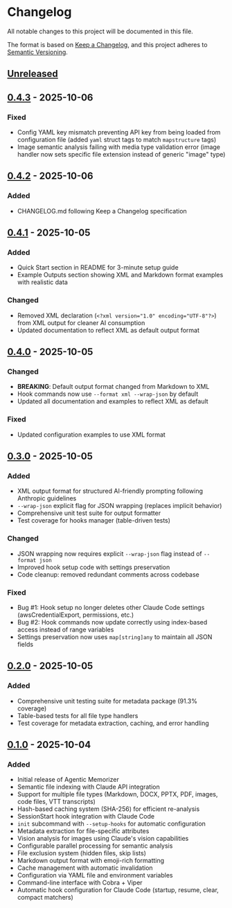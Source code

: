 # Changelog

All notable changes to this project will be documented in this file.

The format is based on [Keep a Changelog](https://keepachangelog.com/en/1.1.0/),
and this project adheres to [Semantic Versioning](https://semver.org/spec/v2.0.0.html).

## [Unreleased]

## [0.4.3] - 2025-10-06

### Fixed
- Config YAML key mismatch preventing API key from being loaded from configuration file (added `yaml` struct tags to match `mapstructure` tags)
- Image semantic analysis failing with media type validation error (image handler now sets specific file extension instead of generic "image" type)

## [0.4.2] - 2025-10-06

### Added
- CHANGELOG.md following Keep a Changelog specification

## [0.4.1] - 2025-10-05

### Added
- Quick Start section in README for 3-minute setup guide
- Example Outputs section showing XML and Markdown format examples with realistic data

### Changed
- Removed XML declaration (`<?xml version="1.0" encoding="UTF-8"?>`) from XML output for cleaner AI consumption
- Updated documentation to reflect XML as default output format

## [0.4.0] - 2025-10-05

### Changed
- **BREAKING**: Default output format changed from Markdown to XML
- Hook commands now use `--format xml --wrap-json` by default
- Updated all documentation and examples to reflect XML as default

### Fixed
- Updated configuration examples to use XML format

## [0.3.0] - 2025-10-05

### Added
- XML output format for structured AI-friendly prompting following Anthropic guidelines
- `--wrap-json` explicit flag for JSON wrapping (replaces implicit behavior)
- Comprehensive unit test suite for output formatter
- Test coverage for hooks manager (table-driven tests)

### Changed
- JSON wrapping now requires explicit `--wrap-json` flag instead of `--format json`
- Improved hook setup code with settings preservation
- Code cleanup: removed redundant comments across codebase

### Fixed
- Bug #1: Hook setup no longer deletes other Claude Code settings (awsCredentialExport, permissions, etc.)
- Bug #2: Hook commands now update correctly using index-based access instead of range variables
- Settings preservation now uses `map[string]any` to maintain all JSON fields

## [0.2.0] - 2025-10-05

### Added
- Comprehensive unit testing suite for metadata package (91.3% coverage)
- Table-based tests for all file type handlers
- Test coverage for metadata extraction, caching, and error handling

## [0.1.0] - 2025-10-04

### Added
- Initial release of Agentic Memorizer
- Semantic file indexing with Claude API integration
- Support for multiple file types (Markdown, DOCX, PPTX, PDF, images, code files, VTT transcripts)
- Hash-based caching system (SHA-256) for efficient re-analysis
- SessionStart hook integration with Claude Code
- `init` subcommand with `--setup-hooks` for automatic configuration
- Metadata extraction for file-specific attributes
- Vision analysis for images using Claude's vision capabilities
- Configurable parallel processing for semantic analysis
- File exclusion system (hidden files, skip lists)
- Markdown output format with emoji-rich formatting
- Cache management with automatic invalidation
- Configuration via YAML file and environment variables
- Command-line interface with Cobra + Viper
- Automatic hook configuration for Claude Code (startup, resume, clear, compact matchers)

[unreleased]: https://github.com/leefowlercu/agentic-memorizer/compare/v0.4.3...HEAD
[0.4.3]: https://github.com/leefowlercu/agentic-memorizer/compare/v0.4.2...v0.4.3
[0.4.2]: https://github.com/leefowlercu/agentic-memorizer/compare/v0.4.1...v0.4.2
[0.4.1]: https://github.com/leefowlercu/agentic-memorizer/compare/v0.4.0...v0.4.1
[0.4.0]: https://github.com/leefowlercu/agentic-memorizer/compare/v0.3.0...v0.4.0
[0.3.0]: https://github.com/leefowlercu/agentic-memorizer/compare/v0.2.0...v0.3.0
[0.2.0]: https://github.com/leefowlercu/agentic-memorizer/compare/v0.1.0...v0.2.0
[0.1.0]: https://github.com/leefowlercu/agentic-memorizer/releases/tag/v0.1.0
